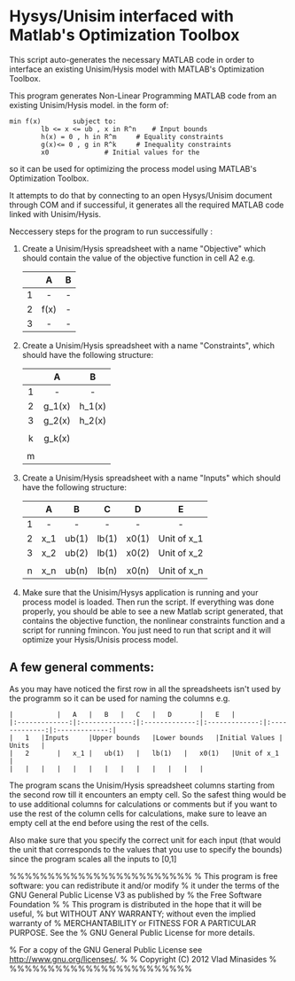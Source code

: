 # Hysys/Unisim interfaced with Matlab's Optimization Toolbox
This script auto-generates the necessary MATLAB code in order to interface an existing Unisim/Hysis model with MATLAB's Optimization Toolbox. 

This program generates Non-Linear Programming MATLAB code from an existing Unisim/Hysis model. 
in the form of:

 	min f(x)    	subject to:
		 	lb <= x <= ub , x in R^n 	# Input bounds  
			h(x) = 0 , h in R^m		# Equality constraints
			g(x)<= 0 , g in R^k	 	# Inequality constraints
			x0 				# Initial values for the 

so it can be used for optimizing the process model using MATLAB's Optimization Toolbox.
 
It attempts to do that by connecting to an open Hysys/Unisim document through COM
and if successiful, it generates all the required MATLAB code linked with Unisim/Hysis.

Neccessery steps for the program to run successifully :  

1. Create a Unisim/Hysis spreadsheet with a name "Objective" which should contain the value of the objective function in cell A2 e.g.

	|	      	|	A	|	B  	|
	|:-------------:|:-------------:|:-------------:|
	|	1	|	-	|	-	|
	| 	2    	|	f(x)	|	-	|
	|	3	|	-	|	-	|
	

2. Create a Unisim/Hysis spreadsheet with a name "Constraints", which should have the following structure: 

	|	      	|	A	|	B  	|
	|:-------------:|:-------------:|:-------------:|
	|	1	|	-	|	-	|
	| 	2    	|	g_1(x)	|	h_1(x)	|
	|	3	|	g_2(x)	|	h_2(x)	|
	|	|	|	|	|	|	|
	| 	k    	|	g_k(x)	|	|	|
	|	|	|	|	|	|	|
	|	m	|	|	|	h_m(x)	|
	
	
 
3. Create a Unisim/Hysis spreadsheet with a name "Inputs" which should have the following structure: 

	
	|	      	|	A	|	B  	|	C	|	D      	|	E	|
	|:-------------:|:-------------:|:-------------:|:-------------:|:-------------:|:-------------:|
	|	1	|	-	|	-	|	-	|	-	|	-	|
	| 	2    	|	x_1	|	ub(1)	|	lb(1)	|	x0(1)	|Unit of x_1	|
	|	3	|	x_2	|	ub(2)	| 	lb(1)   | 	x0(2)	|Unit of x_2	|	
	|	|	|	|	|	|	|	|	|	|	|	|	|	
	| 	n    	|	x_n	|	ub(n)	|	lb(n)	|	x0(n)	|Unit of x_n	|


4. Make sure that the Unisim/Hysys application is running and your process model is loaded. Then run the script. If everything was done properly, you should be able to see a new Matlab script generated, that contains the objective function, the nonlinear constraints function and a script for running fmincon. You just need to run that script and it will optimize your Hysis/Unisis process model.


## A few general comments:
 
As you may have noticed the first row in all the spreadsheets isn't used by the programm so it can be used for naming the columns e.g.
	
	|	      	|	A	|	B  	|	C	|	D      	|	E	|
	|:-------------:|:-------------:|:-------------:|:-------------:|:-------------:|:-------------:|
	|	1	|Inputs		|Upper bounds	|Lower bounds	|Initial Values	|	Units	|
	| 	2    	|	x_1	|	ub(1)	|	lb(1)	|	x0(1)	|Unit of x_1	|
	|	|	|	|	|	|	|	|	|	|	|	|	|	
       

The program scans the Unisim/Hysis spreadsheet columns starting from the second row till it encounters an empty cell. 
So the safest thing would be to use additional columns for calculations or comments but if you want to use the rest of the column cells for calculations, make sure to leave an empty cell at the end before using the rest of the cells.

 Also make sure that you specify the correct unit for each input (that would the unit that corresponds to the values that you use to specify the bounds) since the program scales all the inputs to [0,1]


%%%%%%%%%%%%%%%%%%%%%%%%
% This program is free software: you can redistribute it and/or modify
% it under the terms of the GNU General Public License V3 as published by
% the Free Software Foundation
%
% This program is distributed in the hope that it will be useful,
% but WITHOUT ANY WARRANTY; without even the implied warranty of
% MERCHANTABILITY or FITNESS FOR A PARTICULAR PURPOSE.  See the
% GNU General Public License for more details.

% For a copy of the GNU General Public License see <http://www.gnu.org/licenses/>.
%
% Copyright (C) 2012  Vlad Minasides 
%
%%%%%%%%%%%%%%%%%%%%%%%%
